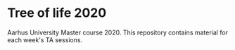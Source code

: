 # Tree of life 2020

Aarhus University Master course 2020. This repository contains material for each week's TA sessions.

